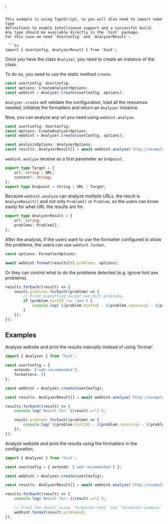;
```

This example is using TypeScript, so you will also need to import some type
definitions to enable Intellisense support and a successful build.
Any type should be available directly in the `hint` package.
For this case we need `UserConfig` and `AnalyzerResult`:

 ```ts
import { UserConfig, AnalyzerResult } from 'hint';
```

Once you have the class `Analyzer`, you need to create an instance of
the class.

To do so, you need to use the static method `create`.

```ts
const userConfig: UserConfig;
const options: CreateAnalyzerOptions;
const webhint = Analyzer.create(userConfig, options);
```

`Analyzer.create` will validate the configuration, load all the resources
needed, initialize the formatters and return an `Analyzer` instance.

Now, you can analyze any url you need using `webhint.analyze`.

```ts
const userConfig: UserConfig;
const options: CreateAnalyzerOptions;
const webhint = Analyzer.create(userConfig, options);

const analysisOptions: AnalyzerOptions;
const results: AnalyzerResult[] = await webhint.analyze('http://example.com', options);
```

`webhint.analyze` receive as a first parameter an `Endpoint`.

```ts
export type Target = {
    url: string | URL;
    content?: string;
};
export type Endpoint = string | URL | Target;
```

Because `webhint.analyze` can analyze multiple URLs, the result
is `AnalyzeResult[]` and not only `Problem[]` or `Problem`, so the users can
know easily for what URL the results are for.

```ts
export type AnalyzerResult = {
    url: string;
    problems: Problem[];
};
```

After the analysis, if the users want to use the formatter configured to
show the problems, the users can use `webhint.format`.

```ts
const options: FormatterOptions;

await webhint.format(results[0].problems, options);
```

Or they can control what to do the problems detected (e.g. ignore hint axe problems).

```ts
results.forEach((result) => {
    result.problems.forEach((problem) => {
        // Print everything except axe hint problems.
        if (problem.hintId !== 'axe') {
            console.log(`${problem.hintId} - ${problem.resource} - ${problem.message}`);
        }
    });
});
```

## Examples

Analyze website and print the results manually instead of using 'format'.

```ts
import { Analyzer } from 'hint';

const userConfig = {
    extends: ['web-recommended'],
    formatters: []
};

const webhint = Analyzer.create(userConfig);

const results: AnalyzerResult[] = await webhint.analyze('http://example.com');

results.forEach((result) => {
    console.log(`Result for: ${result.url}`);

    result.problems.forEach((problem) => {
        console.log(`${problem.hintId} - ${problem.resource} - ${problem.message}`);
    });
});
```

Analyze website and print the results using the formatters in the configuration.

```ts
import { Analyzer } from 'hint';

const userConfig = { extends: ['web-recommended'] };

const webhint = Analyzer.create(userConfig);

const results: AnalyzerResult[] = await webhint.analyze('http://example.com');

results.forEach((result) => {
    console.log(`Result for: ${result.url}`);

    // Print the result using `formatter-html` and `formatter-summary`
    webhint.format(result.problems);
});
```
